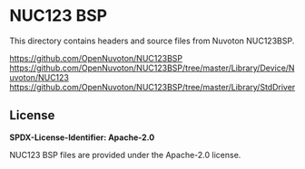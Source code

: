 # NUC123 BSP

This directory contains headers and source files from Nuvoton NUC123BSP.

https://github.com/OpenNuvoton/NUC123BSP
https://github.com/OpenNuvoton/NUC123BSP/tree/master/Library/Device/Nuvoton/NUC123
https://github.com/OpenNuvoton/NUC123BSP/tree/master/Library/StdDriver

## License

**SPDX-License-Identifier: Apache-2.0**

NUC123 BSP files are provided under the Apache-2.0 license.
